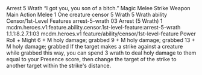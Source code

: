 <ability>
  <name>Arrest</name>
  <cost>5 Wrath</cost>
  <flavor>“I got you, you son of a bitch.”</flavor>
  <keywords>
    <keyword>Magic</keyword>
    <keyword>Melee</keyword>
    <keyword>Strike</keyword>
    <keyword>Weapon</keyword>
  </keywords>
  <type>Main Action</type>
  <distance>Melee 1</distance>
  <target>One creature</target>
  <metadata>
    <class>censor</class>
    <cost>5 Wrath</cost>
    <cost_amount>5</cost_amount>
    <cost_resource>Wrath</cost_resource>
    <feature_type>ability</feature_type>
    <file_dpath>Censor/1st-Level Features</file_dpath>
    <item_id>arrest-5-wrath</item_id>
    <item_index>03</item_index>
    <item_name>Arrest (5 Wrath)</item_name>
    <level>1</level>
    <scc>mcdm.heroes.v1:feature.ability.censor.1st-level-feature:arrest-5-wrath</scc>
    <scdc>1.1.1:8.2.7.1:03</scdc>
    <source>mcdm.heroes.v1</source>
    <type>feature/ability/censor/1st-level-feature</type>
  </metadata>
  <effects>
    <effect type="roll">
      <roll>Power Roll + Might</roll>
      <t1>6 + M holy damage; grabbed</t1>
      <t2>9 + M holy damage; grabbed</t2>
      <t3>13 + M holy damage; grabbed</t3>
    </effect>
    <effect type="mundane">If the target makes a strike against a creature while grabbed this way, you can spend 3 wrath to deal holy damage to them equal to your Presence score, then change the target of the strike to another target within the strike&apos;s distance.</effect>
  </effects>
</ability>
